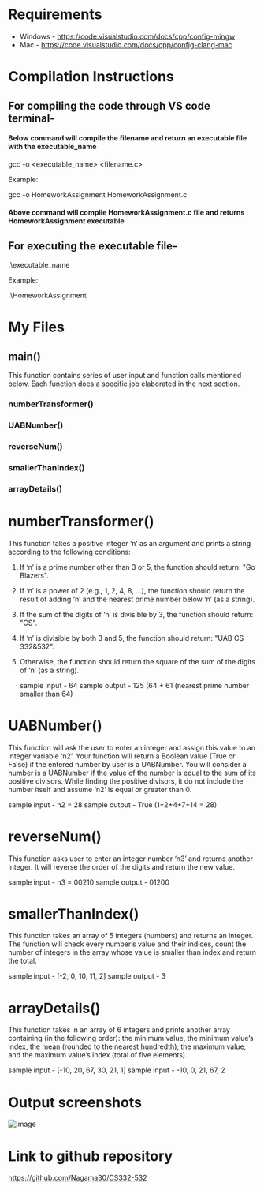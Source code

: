 # Requirements

+ Windows - https://code.visualstudio.com/docs/cpp/config-mingw 
+ Mac - https://code.visualstudio.com/docs/cpp/config-clang-mac

# Compilation Instructions

## For compiling the code through VS code terminal- 

#### Below command will compile the filename and return an executable file with the executable_name
  gcc -o <executable_name> <filename.c>
  
Example:

  gcc -o HomeworkAssignment HomeworkAssignment.c
#### Above command will compile HomeworkAssignment.c file and returns HomeworkAssignment executable
## For executing the executable file-

  .\executable_name
  
  Example:
  
  .\HomeworkAssignment

# My Files

## main()

This function contains series of user input and function calls mentioned below. Each function does a specific job elaborated in the next section.
### numberTransformer()
### UABNumber()
### reverseNum()
### smallerThanIndex()
### arrayDetails()

# numberTransformer() 
This function takes a positive integer ‘n’ as an argument and prints a string according to the following conditions: 
1. If ‘n’ is a prime number other than 3 or 5, the function should return: "Go Blazers". 
2. If ‘n’ is a power of 2 (e.g., 1, 2, 4, 8, ...), the function should return the result of adding ‘n’ and the 
nearest prime number below ‘n’ (as a string). 
3. If the sum of the digits of ‘n’ is divisible by 3, the function should return: "CS". 
4. If ‘n’ is divisible by both 3 and 5, the function should return: "UAB CS 332&532". 
5. Otherwise, the function should return the square of the sum of the digits of ‘n’ (as a string).

   sample input - 64
   sample output - 125 (64 + 61 (nearest prime number smaller than 64)

# UABNumber()
This function will ask the user to enter an integer and assign this value to an integer variable ‘n2’. Your function will return a Boolean value (True or False) if the entered number by user is a UABNumber. You will consider a number is a UABNumber if the value of the number is equal to the sum of its positive divisors. While finding the positive divisors, it do not include the number itself and assume ‘n2’ is equal or greater than 0.

  sample input - n2 = 28
  sample output - True (1+2+4+7+14 = 28)

# reverseNum()
This function asks user to enter an integer number ‘n3’ and returns another integer. It will reverse the order of the digits and return the new value. 

  sample input - n3 = 00210
  sample output - 01200

# smallerThanIndex()
This function takes an array of 5 integers (numbers) and returns an integer. The function will check every number’s value and their indices, count the number of integers in the array whose value is smaller than index and return the total. 

  sample input - [-2, 0, 10, 11, 2]
  sample output - 3

# arrayDetails()
This function takes in an array of 6 integers and prints another array containing (in the following order): 
the minimum value, the minimum value’s index, the mean (rounded to the nearest hundredth), the maximum value, and the maximum value’s index (total of five elements). 

   sample input - [-10, 20, 67, 30, 21, 1]
   sample input - -10, 0, 21, 67, 2 

# Output screenshots

![image](https://github.com/Nagama30/CS332-532/assets/60808524/17b9a85f-0371-4c81-a2d7-a56b043f7965)


# Link to github repository
https://github.com/Nagama30/CS332-532

